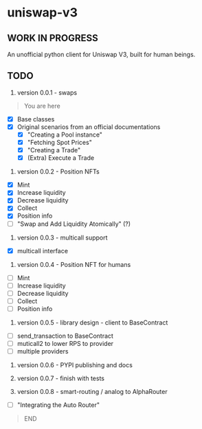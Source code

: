 # uniswap-v3

## WORK IN PROGRESS

An unofficial python client for Uniswap V3, built for human beings.

## TODO

1. version 0.0.1 - swaps

> You are here

- [x] Base classes
- [x] Original scenarios from an official documentations
  - [x] "Creating a Pool instance"
  - [x] "Fetching Spot Prices"
  - [x] "Creating a Trade"
  - [x] (Extra) Execute a Trade

1. version 0.0.2 - Position NFTs

- [x] Mint
- [x] Increase liquidity
- [x] Decrease liquidity
- [x] Collect
- [x] Position info
- [ ] "Swap and Add Liquidity Atomically" (?)

1. version 0.0.3 - multicall support

- [x] multicall interface

1. version 0.0.4 - Position NFT for humans

- [ ] Mint
- [ ] Increase liquidity
- [ ] Decrease liquidity
- [ ] Collect
- [ ] Position info

1. version 0.0.5 - library design - client to BaseContract

- [ ] send_transaction to BaseContract
- [ ] muticall2 to lower RPS to provider
- [ ] multiple providers

1. version 0.0.6 - PYPI publishing and docs

1. version 0.0.7 - finish with tests
1. version 0.0.8 - smart-routing / analog to AlphaRouter

- [ ] "Integrating the Auto Router"

> END
